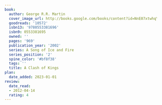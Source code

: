 ```yaml
---
book:
  author: George R.R. Martin
  cover_image_url: http://books.google.com/books/content?id=NnE07xtwhqYC&printsec=frontcover&img=1&zoom=1&edge=curl&source=gbs_api
  goodreads: '10572'
  isbn13: '9780553381696'
  isbn9: 0553381695
  owned: ''
  pages: '969'
  publication_year: '2002'
  series: A Song of Ice and Fire
  series_position: '2'
  spine_color: '#bf8f38'
  tags: ''
  title: A Clash of Kings
plan:
  date_added: 2023-01-01
review:
  date_read:
  - 2012-04-14
  rating: 4
---
```

